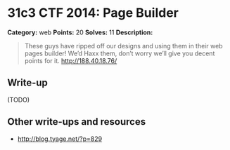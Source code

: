 # 31c3 CTF 2014: Page Builder

**Category:** web
**Points:** 20
**Solves:** 11
**Description:**

> These guys have ripped off our designs and using them in their web pages builder! We’d Haxx them, don’t worry we’ll give you decent points for it.
> <http://188.40.18.76/>

## Write-up

(TODO)

## Other write-ups and resources

* <http://blog.tyage.net/?p=829>
